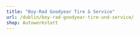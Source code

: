 ```yaml
---
title: "Boy-Rad Goodyear Tire & Service"
url: /dublin/boy-rad-goodyear-tire-und-service/
shop: Autowerkstatt
---
```

